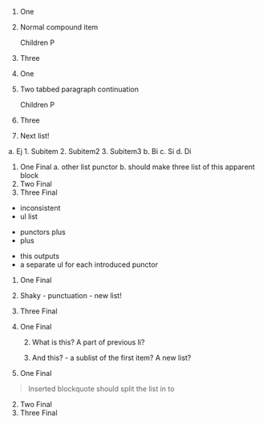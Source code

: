 1. One
2. Normal compound item

    Children P

3. Three

1. One
2. Two
    tabbed paragraph continuation

    Children P

3. Three

4. Next list!

a. Ej
    1. Subitem
    2. Subitem2
    3. Subitem3
b. Bi 
c. Si
d. Di 

1. One Final
a. other list punctor
b. should make three list of this apparent block
2. Two Final
3. Three Final

- inconsistent
- ul list
+ punctors plus
+ plus
* this outputs 
* a separate ul for each introduced punctor

1. One Final
 2. Shaky - punctuation - new list!
3. Three Final

1. One Final

    2. What is this? A part of previous li?

   3. And this? - a sublist of the first item? A new list?

1. One Final

> Inserted blockquote
> should split the list in to

2. Two Final
3. Three Final
